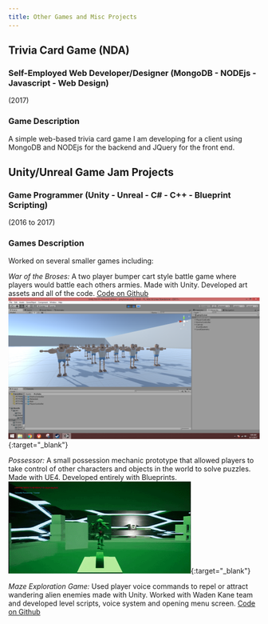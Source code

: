 ```yaml
---
title: Other Games and Misc Projects
---
```


## Trivia Card Game (NDA)

### Self-Employed Web Developer/Designer (MongoDB - NODEjs - Javascript - Web Design)
(2017)

### Game Description
A simple web-based trivia card game I am developing for a client using MongoDB and NODEjs for the backend and JQuery for the front end.


## Unity/Unreal Game Jam Projects

### Game Programmer (Unity - Unreal - C# - C++ - Blueprint Scripting)
(2016 to 2017)

### Games Description
Worked on several smaller games including:

*War of the Broses:* A two player bumper cart style battle game where players would battle each others armies. Made with Unity. Developed art assets and all of the code.
[Code on Github](https://github.com/calebsmth54/War-of-the-Broses)
[![War of the Broses Preview](/assets/img/WOBPreview.png)](/assets/img/WOBPreview.png){:target="_blank"}
<div style="display:none;">_</div>

*Possessor:* A small possession mechanic prototype that allowed players to take control of other characters and objects in the world to solve puzzles. Made with UE4. Developed entirely with Blueprints.
[![Possessor Preview Picture](/assets/img/PossPreview.gif)](/assets/img/PossPreview.gif){:target="_blank"}
<div style="display:none;">_</div>

*Maze Exploration Game:* Used player voice commands to repel or attract wandering alien enemies made with Unity. Worked with Waden Kane team and developed level scripts, voice system and opening menu screen.
[Code on Github](https://github.com/moariqplz/Country-Men-GameJam)